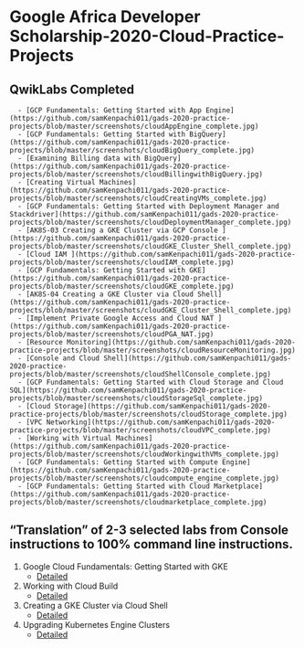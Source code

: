 # Google Africa Developer Scholarship-2020-Cloud-Practice-Projects

## QwikLabs Completed
	  - [GCP Fundamentals: Getting Started with App Engine](https://github.com/samKenpachi011/gads-2020-practice-projects/blob/master/screenshots/cloudAppEngine_complete.jpg)
	  - [GCP Fundamentals: Getting Started with BigQuery](https://github.com/samKenpachi011/gads-2020-practice-projects/blob/master/screenshots/cloudBigQuery_complete.jpg)
	  - [Examining Billing data with BigQuery](https://github.com/samKenpachi011/gads-2020-practice-projects/blob/master/screenshots/cloudBillingwithBigQuery.jpg)
	  - [Creating Virtual Machines](https://github.com/samKenpachi011/gads-2020-practice-projects/blob/master/screenshots/cloudCreatingVMs_complete.jpg)
	  - [GCP Fundamentals: Getting Started with Deployment Manager and Stackdriver](https://github.com/samKenpachi011/gads-2020-practice-projects/blob/master/screenshots/cloudDeploymentManager_complete.jpg)
	  - [AK8S-03 Creating a GKE Cluster via GCP Console ](https://github.com/samKenpachi011/gads-2020-practice-projects/blob/master/screenshots/cloudGKE_Cluster_Shell_complete.jpg)
	  - [Cloud IAM ](https://github.com/samKenpachi011/gads-2020-practice-projects/blob/master/screenshots/cloudIAM_complete.jpg)
	  - [GCP Fundamentals: Getting Started with GKE](https://github.com/samKenpachi011/gads-2020-practice-projects/blob/master/screenshots/cloudGKE_complete.jpg)
	  - [AK8S-04 Creating a GKE Cluster via Cloud Shell](https://github.com/samKenpachi011/gads-2020-practice-projects/blob/master/screenshots/cloudGKE_Cluster_Shell_complete.jpg)
	  - [Implement Private Google Access and Cloud NAT ](https://github.com/samKenpachi011/gads-2020-practice-projects/blob/master/screenshots/cloudPGA_NAT.jpg)
	  - [Resource Monitoring](https://github.com/samKenpachi011/gads-2020-practice-projects/blob/master/screenshots/cloudResourceMonitoring.jpg)
	  - [Console and Cloud Shell](https://github.com/samKenpachi011/gads-2020-practice-projects/blob/master/screenshots/cloudShellConsole_complete.jpg)
	  - [GCP Fundamentals: Getting Started with Cloud Storage and Cloud SQL](https://github.com/samKenpachi011/gads-2020-practice-projects/blob/master/screenshots/cloudStorageSql_complete.jpg)
	  - [Cloud Storage](https://github.com/samKenpachi011/gads-2020-practice-projects/blob/master/screenshots/cloudStorage_complete.jpg)
	  - [VPC Networking](https://github.com/samKenpachi011/gads-2020-practice-projects/blob/master/screenshots/cloudVPC_complete.jpg)
	  - [Working with Virtual Machines](https://github.com/samKenpachi011/gads-2020-practice-projects/blob/master/screenshots/cloudWorkingwithVMs_complete.jpg)
	  - [GCP Fundamentals: Getting Started with Compute Engine](https://github.com/samKenpachi011/gads-2020-practice-projects/blob/master/screenshots/cloudcompute_engine_complete.jpg)
	  - [GCP Fundamentals: Getting Started with Cloud Marketplace](https://github.com/samKenpachi011/gads-2020-practice-projects/blob/master/screenshots/cloudmarketplace_complete.jpg)



## “Translation” of 2-3 selected labs from Console instructions to 100% command line instructions.

  1. Google Cloud Fundamentals: Getting Started with GKE
      - [Detailed](https://github.com/samKenpachi011/gads-2020-practice-projects/blob/master/translations/Lab1.md)
  2. Working with Cloud Build
      - [Detailed](https://github.com/samKenpachi011/gads-2020-practice-projects/blob/master/translations/Lab2.md)
  3. Creating a GKE Cluster via Cloud Shell
      - [Detailed](https://github.com/samKenpachi011/gads-2020-practice-projects/blob/master/translations/Lab3.md)
  2. Upgrading Kubernetes Engine Clusters
      - [Detailed](https://github.com/samKenpachi011/gads-2020-practice-projects/blob/master/translations/Lab4.md)
